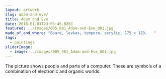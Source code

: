 ```yaml
---
layout: artwork
slug: adam-and-eve/
title: Adam and Eve
date: 2018-01-01T23:03:45.826Z
featured: ../images/005_001_Adam-and-Eve_001.jpg
made_of_and_where: "Вoard, levkas, tempera, acrylic, 175 x 120.   "
tags:
  - paintings
sliderImage:
  - image: ../images/005_001_Adam-and-Eve_001.jpg
---
```

The picture shows people and parts of a computer. These are symbols of a combination of electronic and organic worlds.